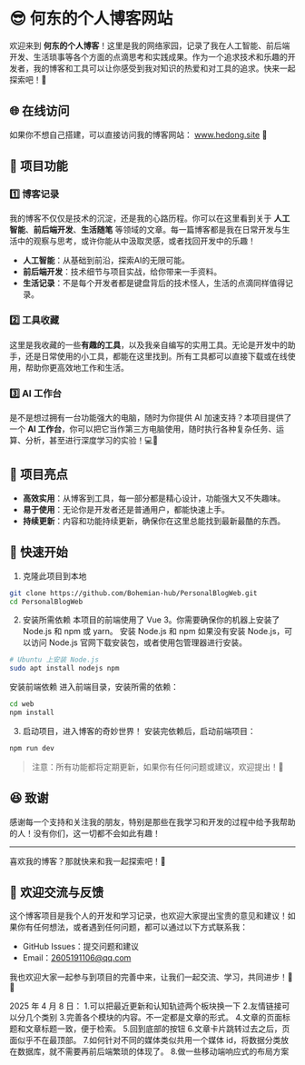 # 😎 何东的个人博客网站

欢迎来到 **何东的个人博客**！这里是我的网络家园，记录了我在人工智能、前后端开发、生活琐事等各个方面的点滴思考和实践成果。作为一个追求技术和乐趣的开发者，我的博客和工具可以让你感受到我对知识的热爱和对工具的追求。快来一起探索吧！🚀

## 🌐 在线访问
如果你不想自己搭建，可以直接访问我的博客网站： www.hedong.site 🚀

## 🧰 项目功能

### 1️⃣ 博客记录
我的博客不仅仅是技术的沉淀，还是我的心路历程。你可以在这里看到关于 **人工智能**、**前后端开发**、**生活随笔** 等领域的文章。每一篇博客都是我在日常开发与生活中的观察与思考，或许你能从中汲取灵感，或者找回开发中的乐趣！

- **人工智能**：从基础到前沿，探索AI的无限可能。
- **前后端开发**：技术细节与项目实战，给你带来一手资料。
- **生活记录**：不是每个开发者都是键盘背后的技术怪人，生活的点滴同样值得记录。

### 2️⃣ 工具收藏
这里是我收藏的一些**有趣的工具**，以及我亲自编写的实用工具。无论是开发中的助手，还是日常使用的小工具，都能在这里找到。所有工具都可以直接下载或在线使用，帮助你更高效地工作和生活。

### 3️⃣ AI 工作台
是不是想过拥有一台功能强大的电脑，随时为你提供 AI 加速支持？本项目提供了一个 **AI 工作台**，你可以把它当作第三方电脑使用，随时执行各种复杂任务、运算、分析，甚至进行深度学习的实验！💻🤖

## 🌟 项目亮点

- **高效实用**：从博客到工具，每一部分都是精心设计，功能强大又不失趣味。
- **易于使用**：无论你是开发者还是普通用户，都能快速上手。
- **持续更新**：内容和功能持续更新，确保你在这里总能找到最新最酷的东西。

## 🚀 快速开始

1. 克隆此项目到本地
```bash
git clone https://github.com/Bohemian-hub/PersonalBlogWeb.git
cd PersonalBlogWeb
```
2. 安装所需依赖
本项目的前端使用了 Vue 3。你需要确保你的机器上安装了 Node.js 和 npm 或 yarn。
安装 Node.js 和 npm
如果没有安装 Node.js，可以访问 Node.js 官网下载安装包，或者使用包管理器进行安装。
```bash
# Ubuntu 上安装 Node.js
sudo apt install nodejs npm
```
安装前端依赖
进入前端目录，安装所需的依赖：
```bash
cd web
npm install
```
3. 启动项目，进入博客的奇妙世界！
安装完依赖后，启动前端项目：
```bash
npm run dev
```



> 注意：所有功能都将定期更新，如果你有任何问题或建议，欢迎提出！📝

## 😆 致谢

感谢每一个支持和关注我的朋友，特别是那些在我学习和开发的过程中给予我帮助的人！没有你们，这一切都不会如此有趣！

---

喜欢我的博客？那就快来和我一起探索吧！🚀
## 💬 欢迎交流与反馈
这个博客项目是我个人的开发和学习记录，也欢迎大家提出宝贵的意见和建议！如果你有任何想法，或者遇到任何问题，都可以通过以下方式联系我：

* GitHub Issues：提交问题和建议
* Email：2605191106@qq.com

我也欢迎大家一起参与到项目的完善中来，让我们一起交流、学习，共同进步！🔧🌟


2025 年 4 月 8 日：
1.可以把最近更新和认知轨迹两个板块换一下
2.友情链接可以分几个类别
3.完善各个模块的内容。不一定都是文章的形式。
4.文章的页面标题和文章标题一致，便于检索。
5.回到底部的按钮
6.文章卡片跳转过去之后，页面似乎不在最顶部。
7.如何针对不同的媒体类似共用一个媒体 id，将数据分类放在数据库，就不需要再前后端繁琐的体现了。
8.做一些移动端响应式的布局方案